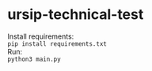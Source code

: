 # ursip-technical-test
Install requirements:<br>
``` pip install requirements.txt ```<br>
Run: <br>
``` python3 main.py ```